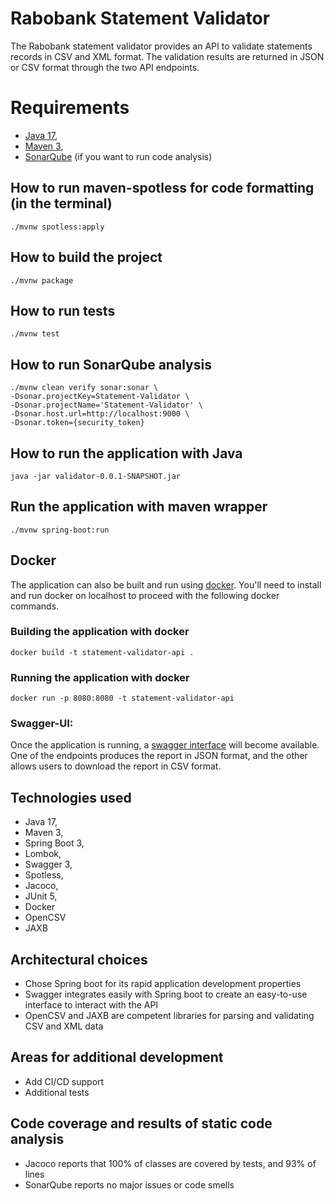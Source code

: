 # Rabobank Statement Validator

The Rabobank statement validator provides an API to validate statements records in CSV and XML format.
The validation results are returned in JSON or CSV format through the two API endpoints.

# Requirements

- [Java 17](https://jdk.java.net/17/),
- [Maven 3](https://maven.apache.org/download.cgi),
- [SonarQube](https://www.sonarsource.com/) (if you want to run code analysis)

## How to run maven-spotless for code formatting (in the terminal)

```./mvnw spotless:apply```

## How to build the project

```./mvnw package```

## How to run tests

```./mvnw test```

## How to run SonarQube analysis

```
./mvnw clean verify sonar:sonar \
-Dsonar.projectKey=Statement-Validator \
-Dsonar.projectName='Statement-Validator' \
-Dsonar.host.url=http://localhost:9000 \
-Dsonar.token={security_token}
```

## How to run the application with Java

```java -jar validator-0.0.1-SNAPSHOT.jar```

## Run the application with maven wrapper

```./mvnw spring-boot:run```

## Docker

The application can also be built and run using [docker](https://www.docker.com/).
You'll need to install and run docker on localhost to proceed with the following docker commands.

### Building the application with docker

```docker build -t statement-validator-api .```

### Running the application with docker

```docker run -p 8080:8080 -t statement-validator-api```

### Swagger-UI:

Once the application is running, a [swagger interface](http://localhost:8080/swagger-ui/index.htm) will become available.
One of the endpoints produces the report in JSON format, and the other allows users to download the report in CSV format.

## Technologies used

- Java 17,
- Maven 3,
- Spring Boot 3,
- Lombok,
- Swagger 3,
- Spotless,
- Jacoco,
- JUnit 5,
- Docker
- OpenCSV
- JAXB

## Architectural choices

- Chose Spring boot for its rapid application development properties
- Swagger integrates easily with Spring boot to create an easy-to-use interface to interact with the API
- OpenCSV and JAXB are competent libraries for parsing and validating CSV and XML data

## Areas for additional development

- Add CI/CD support
- Additional tests

## Code coverage and results of static code analysis

- Jacoco reports that 100% of classes are covered by tests, and 93% of lines
- SonarQube reports no major issues or code smells


